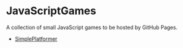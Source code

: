 # JavaScriptGames
A collection of small JavaScript games to be hosted by GitHub Pages.

 - [SimplePlatformer](http://www.michaelrryan.com/JavaScriptGames/SimplePlatformer/index.html)
